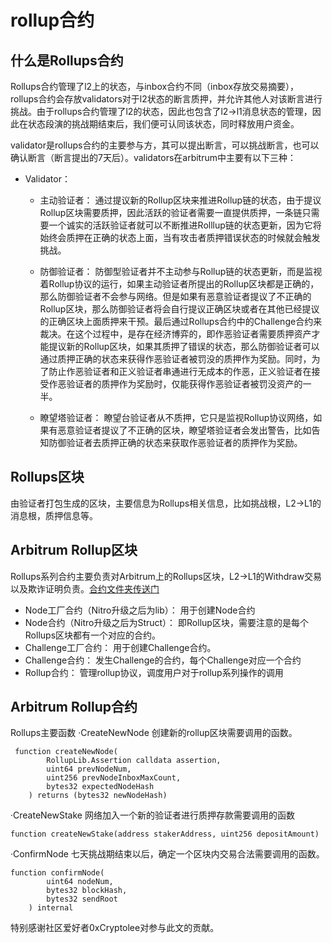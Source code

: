 # rollup合约
## 什么是Rollups合约
Rollups合约管理了l2上的状态，与inbox合约不同（inbox存放交易摘要），rollups合约会存放validators对于l2状态的断言质押，并允许其他人对该断言进行挑战。由于rollups合约管理了l2的状态，因此也包含了l2->l1消息状态的管理，因此在状态段演的挑战期结束后，我们便可认同该状态，同时释放用户资金。

validator是rollups合约的主要参与方，其可以提出断言，可以挑战断言，也可以确认断言（断言提出的7天后）。validators在arbitrum中主要有以下三种：

- Validator：
    - 主动验证者：
通过提议新的Rollup区块来推进Rollup链的状态，由于提议Rollup区块需要质押，因此活跃的验证者需要一直提供质押，一条链只需要一个诚实的活跃验证者就可以不断推进Rolllup链的状态更新，因为它将始终会质押在正确的状态上面，当有攻击者质押错误状态的时候就会触发挑战。

    - 防御验证者：
防御型验证者并不主动参与Rollup链的状态更新，而是监视着Rollup协议的运行，如果主动验证者所提出的Rollup区块都是正确的，那么防御验证者不会参与网络。但是如果有恶意验证者提议了不正确的Rollup区块，那么防御验证者将会自行提议正确区块或者在其他已经提议的正确区块上面质押来干预。最后通过Rollups合约中的Challenge合约来裁决。在这个过程中，是存在经济博弈的，即作恶验证者需要质押资产才能提议新的Rollup区块，如果其质押了错误的状态，那么防御验证者可以通过质押正确的状态来获得作恶验证者被罚没的质押作为奖励。同时，为了防止作恶验证者和正义验证者串通进行无成本的作恶，正义验证者在接受作恶验证者的质押作为奖励时，仅能获得作恶验证者被罚没资产的一半。

    - 瞭望塔验证者：
瞭望台验证者从不质押，它只是监视Rollup协议网络，如果有恶意验证者提议了不正确的区块，瞭望塔验证者会发出警告，比如告知防御验证者去质押正确的状态来获取作恶验证者的质押作为奖励。

## Rollups区块
由验证者打包生成的区块，主要信息为Rollups相关信息，比如挑战根，L2->L1的消息根，质押信息等。

## Arbitrum Rollup区块
Rollups系列合约主要负责对Arbitrum上的Rollups区块，L2->L1的Withdraw交易以及欺诈证明负责。[合约文件夹传送门](https://github.com/OffchainLabs/nitro/blob/master/contracts/src/rollup)
- Node工厂合约（Nitro升级之后为lib）：
用于创建Node合约
- Node合约（Nitro升级之后为Struct）：
即Rollup区块，需要注意的是每个Rollups区块都有一个对应的合约。
- Challenge工厂合约：
用于创建Challenge合约。
- Challenge合约：
发生Challenge的合约，每个Challenge对应一个合约
- Rollup合约：
管理rollup协议，调度用户对于rollup系列操作的调用

## Arbitrum Rollup合约
Rollups主要函数
·CreateNewNode
创建新的rollup区块需要调用的函数。
```
 function createNewNode(
        RollupLib.Assertion calldata assertion,
        uint64 prevNodeNum,
        uint256 prevNodeInboxMaxCount,
        bytes32 expectedNodeHash
    ) returns (bytes32 newNodeHash)
```

·CreateNewStake
网络加入一个新的验证者进行质押存款需要调用的函数
```
function createNewStake(address stakerAddress, uint256 depositAmount)
```

·ConfirmNode
七天挑战期结束以后，确定一个区块内交易合法需要调用的函数。
```
function confirmNode(
        uint64 nodeNum,
        bytes32 blockHash,
        bytes32 sendRoot
    ) internal
```

特别感谢社区爱好者0xCryptolee对参与此文的贡献。